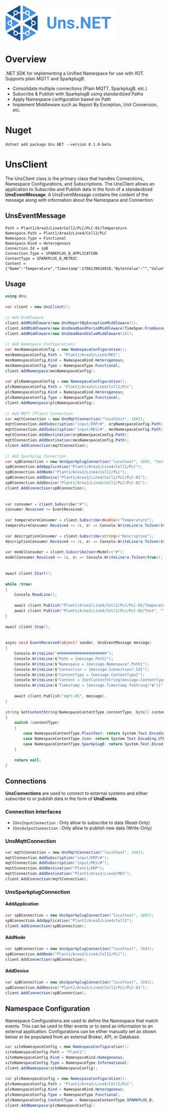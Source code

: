 <img src="img/uns-net-logo-text-01.png" style="width: 350px;">


# Overview
.NET SDK for implementing a Unified Namespace for use with IIOT. Supports plain MQTT and SparkplugB.

- Consolidate multiple connections (Plain MQTT, SparkplugB, etc.)
- Subscribe & Publish with SparkplugB using standardized Paths
- Apply Namespace configuration based on Path
- Implement Middleware such as Report By Exception, Unit Conversion, etc.

# Nuget
```
dotnet add package Uns.NET --version 0.1.0-beta
```

# UnsClient
The UnsClient class is the primary class that handles Connections, Namespace Configurations, and Subscriptions. The UnsClient allows an application to Subscribe and Publish data in the form of a standardized **UnsEventMessage**. A UnsEventMessage contains the content of the message along with information about the Namespace and Connection.

## UnsEventMessage

```
Path = Plant1/Area3/Line4/Cell2/PLC/PLC-01/Temperature
Namespace.Path = Plant1/Area3/Line4/Cell2/PLC
Namespace.Type = Functional
Namespace.Kind = Heterogenous
Connection.Id = spB
Connection.Type = SPARKPLUG_B_APPLICATION
ContentType = SPARKPLUG_B_METRIC
Content = {"Name":"Temperature","Timestamp":1708139619918,"BytesValue":"","Value":514,"ValueCase":9,"DataType":9}
```

## Usage
```c#
using Uns;

var client = new UnsClient();

// Add Middleware
client.AddMiddleware(new UnsReportByExceptionMiddleware());
client.AddMiddleware(new UnsDeadbandPeriodMiddleware(TimeSpan.FromSeconds(5)));
client.AddMiddleware(new UnsDeadbandValueMiddleware(10));

// Add Namespace Configurations
var mesNamespaceConfig = new NamespaceConfiguration();
mesNamespaceConfig.Path = "Plant1/Area3/Line4/MES";
mesNamespaceConfig.Kind = NamespaceKind.Heterogenous;
mesNamespaceConfig.Type = NamespaceType.Functional;
client.AddNamespace(mesNamespaceConfig);

var plcNamespaceConfig = new NamespaceConfiguration();
plcNamespaceConfig.Path = "Plant1/Area3/Line4/Cell2/PLC";
plcNamespaceConfig.Kind = NamespaceKind.Heterogenous;
plcNamespaceConfig.Type = NamespaceType.Functional;
client.AddNamespace(plcNamespaceConfig);

// Add MQTT (Plain) Connection
var mqttConnection = new UnsMqttConnection("localhost", 1883);
mqttConnection.AddSubscription("input/ERP/#", erpNamespaceConfig.Path);
mqttConnection.AddSubscription("input/MES/#", mesNamespaceConfig.Path);
mqttConnection.AddDestination(erpNamespaceConfig.Path);
mqttConnection.AddDestination(mesNamespaceConfig.Path);
client.AddConnection(mqttConnection);

// Add Sparkplug Connection
var spBConnection = new UnsSparkplugConnection("localhost", 1883, "testing");
spBConnection.AddApplication("Plant1/Area3/Line4/Cell2/PLC");
spBConnection.AddNode("Plant1/Area3/Line4/Cell2/PLC");
spBConnection.AddDevice("Plant1/Area3/Line4/Cell2/PLC/PLC-01");
spBConnection.AddDevice("Plant1/Area3/Line4/Cell2/PLC/PLC-02");
client.AddConnection(spBConnection);


var consumer = client.Subscribe("#");
consumer.Received += EventReceived;

var temperatureConsumer = client.Subscribe<double>("Temperature");
temperatureConsumer.Received += (c, o) => Console.WriteLine(o.ToJson(true));

var descriptionConsumer = client.Subscribe<string>("Description");
descriptionConsumer.Received += (c, o) => Console.WriteLine(o.ToJson(true));

var modelConsumer = client.SubscribeJson<Model>("#");
modelConsumer.Received += (c, o) => Console.WriteLine(o.ToJson(true));


await client.Start();

while (true)
{
    Console.ReadLine();

    await client.Publish("Plant1/Area3/Line4/Cell2/PLC/PLC-01/Temperature", 100.32);
    await client.Publish("Plant1/Area3/Line4/Cell2/PLC/PLC-02/Text", "THIS IS FROM A UNS CLIENT");
}

await client.Stop();


async void EventReceived(object? sender, UnsEventMessage message)
{
    Console.WriteLine("######################");
    Console.WriteLine($"Path = {message.Path}");
    Console.WriteLine($"Namespace = {message.Namespace?.Path}");
    Console.WriteLine($"Connection = {message.Connection?.Id}");
    Console.WriteLine($"ContentType = {message.ContentType}");
    Console.WriteLine($"Content = {GetContentString(message.ContentType, message.Content)}");
    Console.WriteLine($"Timestamp = {message.Timestamp.ToString("o")}");

    await client.Publish("mqtt-01", message);
}

string GetContentString(NamespaceContentType contentType, byte[] content)
{
    switch (contentType)
    {
        case NamespaceContentType.PlainText: return System.Text.Encoding.UTF8.GetString(content);
        case NamespaceContentType.Json: return System.Text.Encoding.UTF8.GetString(content);
        case NamespaceContentType.SparkplugB: return System.Text.Encoding.UTF8.GetString(content);
    }

    return null;
}
```

## Connections
**UnsConnections** are used to connect to external systems and either subscribe to or publish data in the form of **UnsEvents**.

### Connection Interfaces
- `IUnsInputConnection` : Only allow to subscribe to data (Read-Only)
- `IUnsOutputConnection` : Only allow to publish new data (Write-Only)

### UnsMqttConnection
```c#
var mqttConnection = new UnsMqttConnection("localhost", 1883);
mqttConnection.AddSubscription("input/ERP/#");
mqttConnection.AddSubscription("input/MES/#");
mqttConnection.AddDestination("Plant1/ERP");
mqttConnection.AddDestination("Plant1/Area3/Line4/MES");
client.AddConnection(mqttConnection);
```

### UnsSparkplugConnection


#### AddApplication
```c#
var spBConnection = new UnsSparkplugConnection("localhost", 1883);
spBConnection.AddApplication("Plant1/Area3/Line4/Cell2");
client.AddConnection(spBConnection);
```

#### AddNode
```c#
var spBConnection = new UnsSparkplugConnection("localhost", 1883);
spBConnection.AddNode("Plant1/Area3/Line4/Cell2/PLC");
client.AddConnection(spBConnection);
```

#### AddDevice
```c#
var spBConnection = new UnsSparkplugConnection("localhost", 1883);
spBConnection.AddDevice("Plant1/Area3/Line4/Cell2/PLC/PLC-01");
client.AddConnection(spBConnection);
```

## Namespace Configuration
Namespace Configurations are used to define the Namespace that match events. This can be used to filter events or to send as information to an external application. Configurations can be either manually set as shown below or be populated from an external Broker, API, or Database.
```c#
var siteNamespaceConfig = new NamespaceConfiguration();
siteNamespaceConfig.Path = "Plant1";
siteNamespaceConfig.Kind = NamespaceKind.Homogeneous;
siteNamespaceConfig.Type = NamespaceType.Informational;
client.AddNamespace(siteNamespaceConfig);

var plcNamespaceConfig = new NamespaceConfiguration();
plcNamespaceConfig.Path = "Plant1/Area3/Line4/Cell2/PLC";
plcNamespaceConfig.Kind = NamespaceKind.Heterogenous;
plcNamespaceConfig.Type = NamespaceType.Functional;
plcNamespaceConfig.ContentType = NamespaceContentType.SPARKPLUG_B;
client.AddNamespace(plcNamespaceConfig);
```
